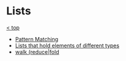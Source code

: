 # Lists

[< top](./README.md)

- [Pattern Matching](./riffs/pattern-matching-on-lists.md)
- [Lists that hold elements of different types](./riffs/lists-with-different-element-types.md)
- [walk (reduce|fold](./riffs/list-walk.md)